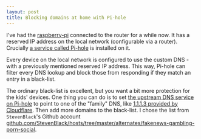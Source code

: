 ```yaml
---
layout: post
title: Blocking domains at home with Pi-hole
---
```


I've had the [raspberry-pi](https://www.raspberrypi.org/products/) connected to 
the router for a while now. It has a reserved IP address on the local network 
(configurable via a router). Crucially [a service called Pi-hole](https://pi-hole.net/) 
is installed on it.

Every device on the local network is configured to use the custom DNS - with a previously 
mentioned reserved IP address. This way, Pi-hole can filter every DNS lookup and 
block those from responding if they match an entry in a black-list.

The ordinary black-list is excellent, but you want a bit more protection for the kids' devices. 
One thing you can do is to set [the upstream DNS service on Pi-hole](https://docs.pi-hole.net/guides/dns/upstream-dns-providers/) 
to point to one of the "family" DNS, like [1.1.1.3 provided by Cloudflare](https://blog.cloudflare.com/introducing-1-1-1-1-for-families/).
Then add more domains to the black-list. I chose the list from `StevenBlack`'s 
Github account [github.com/StevenBlack/hosts/tree/master/alternates/fakenews-gambling-porn-social](https://github.com/StevenBlack/hosts/tree/master/alternates/fakenews-gambling-porn-social).

